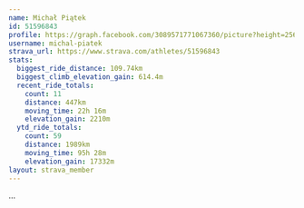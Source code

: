 ```yaml
---
name: Michał Piątek
id: 51596843
profile: https://graph.facebook.com/3089571771067360/picture?height=256&width=256
username: michal-piatek
strava_url: https://www.strava.com/athletes/51596843
stats:
  biggest_ride_distance: 109.74km
  biggest_climb_elevation_gain: 614.4m
  recent_ride_totals:
    count: 11
    distance: 447km
    moving_time: 22h 16m
    elevation_gain: 2210m
  ytd_ride_totals:
    count: 59
    distance: 1989km
    moving_time: 95h 28m
    elevation_gain: 17332m
layout: strava_member
--- 
```

...
